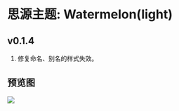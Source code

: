 # 思源主题: Watermelon(light)

## v0.1.4
1. 修复命名、别名的样式失效。

## 预览图
![](https://cdn.jsdelivr.net/gh/ihyw/blogIH-First@main/2021/01/25/Watermelon(1)(1).png)